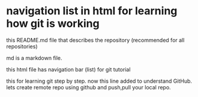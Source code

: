 # navigation list in html for learning how git is working 

this README.md file that describes the repository (recommended for all repositories)

md is a markdown file.

this html file has navigation bar (list) for git tutorial

this for learning git step by step.
now this line added to understand GitHub. lets create remote repo using github and push,pull your local repo.
